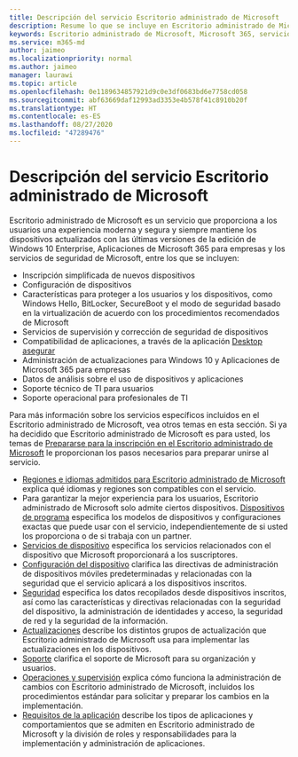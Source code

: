```yaml
---
title: Descripción del servicio Escritorio administrado de Microsoft
description: Resume lo que se incluye en Escritorio administrado de Microsoft como servicio
keywords: Escritorio administrado de Microsoft, Microsoft 365, servicio, documentación
ms.service: m365-md
author: jaimeo
ms.localizationpriority: normal
ms.author: jaimeo
manager: laurawi
ms.topic: article
ms.openlocfilehash: 0e1189634857921d9c0e3df0683bd6e7758cd058
ms.sourcegitcommit: abf63669daf12993ad3353e4b578f41c8910b20f
ms.translationtype: HT
ms.contentlocale: es-ES
ms.lasthandoff: 08/27/2020
ms.locfileid: "47289476"
---
```

# <a name="microsoft-managed-desktop-service-description"></a>Descripción del servicio Escritorio administrado de Microsoft

Escritorio administrado de Microsoft es un servicio que proporciona a los usuarios una experiencia moderna y segura y siempre mantiene los dispositivos actualizados con las últimas versiones de la edición de Windows 10 Enterprise, Aplicaciones de Microsoft 365 para empresas y los servicios de seguridad de Microsoft, entre los que se incluyen:

- Inscripción simplificada de nuevos dispositivos
- Configuración de dispositivos
- Características para proteger a los usuarios y los dispositivos, como Windows Hello, BitLocker, SecureBoot y el modo de seguridad basado en la virtualización de acuerdo con los procedimientos recomendados de Microsoft
- Servicios de supervisión y corrección de seguridad de dispositivos
- Compatibilidad de aplicaciones, a través de la aplicación [Desktop asegurar](https://docs.microsoft.com/fasttrack/win-10-desktop-app-assure)
- Administración de actualizaciones para Windows 10 y Aplicaciones de Microsoft 365 para empresas
- Datos de análisis sobre el uso de dispositivos y aplicaciones
- Soporte técnico de TI para usuarios
- Soporte operacional para profesionales de TI

Para más información sobre los servicios específicos incluidos en el Escritorio administrado de Microsoft, vea otros temas en esta sección. Si ya ha decidido que Escritorio administrado de Microsoft es para usted, los temas de [Prepararse para la inscripción en el Escritorio administrado de Microsoft](https://docs.microsoft.com/microsoft-365/managed-desktop/get-ready/) le proporcionan los pasos necesarios para preparar unirse al servicio.

- [Regiones e idiomas admitidos para Escritorio administrado de Microsoft](regions-languages.md) explica qué idiomas y regiones son compatibles con el servicio.
- Para garantizar la mejor experiencia para los usuarios, Escritorio administrado de Microsoft solo admite ciertos dispositivos. [Dispositivos de programa](device-list.md) especifica los modelos de dispositivos y configuraciones exactas que puede usar con el servicio, independientemente de si usted los proporciona o de si trabaja con un partner.
- [Servicios de dispositivo](device-services.md) especifica los servicios relacionados con el dispositivo que Microsoft proporcionará a los suscriptores.
- [Configuración del dispositivo](device-policies.md) clarifica las directivas de administración de dispositivos móviles predeterminadas y relacionadas con la seguridad que el servicio aplicará a los dispositivos inscritos.
- [Seguridad](security.md) especifica los datos recopilados desde dispositivos inscritos, así como las características y directivas relacionadas con la seguridad del dispositivo, la administración de identidades y acceso, la seguridad de red y la seguridad de la información.
- [Actualizaciones](updates.md) describe los distintos grupos de actualización que Escritorio administrado de Microsoft usa para implementar las actualizaciones en los dispositivos.
- [Soporte](support.md) clarifica el soporte de Microsoft para su organización y usuarios.
- [Operaciones y supervisión](operations-and-monitoring.md) explica cómo funciona la administración de cambios con Escritorio administrado de Microsoft, incluidos los procedimientos estándar para solicitar y preparar los cambios en la implementación.
- [Requisitos de la aplicación](mmd-app-requirements.md) describe los tipos de aplicaciones y comportamientos que se admiten en Escritorio administrado de Microsoft y la división de roles y responsabilidades para la implementación y administración de aplicaciones.

